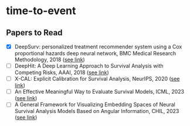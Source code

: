 # time-to-event

## Papers to Read

- [x] DeepSurv: personalized treatment recommender system using a Cox proportional hazards deep neural network, BMC Medical Research Methodology, 2018 ([see link](https://bmcmedresmethodol.biomedcentral.com/articles/10.1186/s12874-018-0482-1))
- [ ] DeepHit: A Deep Learning Approach to Survival Analysis with Competing Risks, AAAI, 2018 ([see link](http://medianetlab.ee.ucla.edu/papers/AAAI_2018_DeepHit))
- [ ] X-CAL: Explicit Calibration for Survival Analysis, NeurIPS, 2020 ([see link](https://papers.nips.cc/paper/2020/file/d4a93297083a23cc099f7bd6a8621131-Paper.pdf))
- [ ] An Effective Meaningful Way to Evaluate Survival Models, ICML, 2023 ([see link](https://proceedings.mlr.press/v202/qi23b/qi23b.pdf))
- [ ] A General Framework for Visualizing Embedding Spaces of Neural Survival Analysis Models Based on Angular Information, CHIL, 2023 ([see link](https://proceedings.mlr.press/v209/chen23b/chen23b.pdf))
